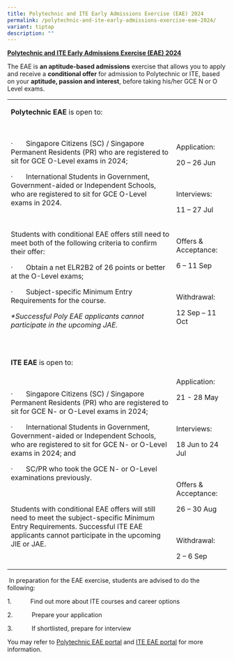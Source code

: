 ```yaml
---
title: Polytechnic and ITE Early Admissions Exercise (EAE) 2024
permalink: /polytechnic-and-ite-early-admissions-exercise-eae-2024/
variant: tiptap
description: ""
---
```

<p><strong><u>Polytechnic and ITE Early Admissions Exercise (EAE) 2024</u></strong>
</p>
<p>The EAE is <strong>an aptitude-based admissions</strong> exercise that allows
you to apply and receive a <strong>conditional offer</strong> for admission
to Polytechnic or ITE, based on your <strong>aptitude, passion and interest</strong>,
before taking his/her GCE N or O Level exams.</p>
<p></p>
<table style="minWidth: 50px">
<colgroup>
<col>
<col>
</colgroup>
<tbody>
<tr>
<td rowspan="1" colspan="1">
<p><strong>Polytechnic EAE</strong> is open to:</p>
<p>&nbsp;</p>
<p>·&nbsp;&nbsp;&nbsp;&nbsp;&nbsp;&nbsp; Singapore Citizens (SC) / Singapore
Permanent Residents (PR) who are registered to sit for GCE O-Level exams
in 2024;</p>
<p>·&nbsp;&nbsp;&nbsp;&nbsp;&nbsp;&nbsp; International Students in Government,
Government-aided or Independent Schools, who are registered to sit for
GCE O-Level exams in 2024.</p>
<p>&nbsp;</p>
<p>Students with conditional EAE offers still need to meet both of the following
criteria to confirm their offer:</p>
<p>·&nbsp;&nbsp;&nbsp;&nbsp;&nbsp;&nbsp; Obtain a net ELR2B2 of 26 points
or better at the O-Level exams;</p>
<p>·&nbsp;&nbsp;&nbsp;&nbsp;&nbsp;&nbsp; Subject-specific Minimum Entry Requirements
for the course.</p>
<p><em>*Successful Poly EAE applicants cannot participate in the upcoming JAE.</em>
</p>
</td>
<td rowspan="1" colspan="1">
<p>&nbsp;</p>
<p>&nbsp;</p>
<p>Application:</p>
<p>20 – 26 Jun</p>
<p>&nbsp;</p>
<p>Interviews:</p>
<p>11 – 27 Jul</p>
<p>&nbsp;</p>
<p>Offers &amp; Acceptance:</p>
<p>6 – 11 Sep</p>
<p>&nbsp;</p>
<p>Withdrawal:</p>
<p>12 Sep – 11 Oct</p>
</td>
</tr>
<tr>
<td rowspan="1" colspan="1">
<p><strong>ITE EAE</strong> is open to:</p>
<p>&nbsp;</p>
<p>·&nbsp;&nbsp;&nbsp;&nbsp;&nbsp;&nbsp; Singapore Citizens (SC) / Singapore
Permanent Residents (PR) who are registered to sit for GCE N- or O-Level
exams in 2024;</p>
<p>·&nbsp;&nbsp;&nbsp;&nbsp;&nbsp;&nbsp; International Students in Government,
Government-aided or Independent Schools, who are registered to sit for
GCE N- or O-Level exams in 2024; and</p>
<p>·&nbsp;&nbsp;&nbsp;&nbsp;&nbsp;&nbsp; SC/PR who took the GCE N- or O-Level
examinations previously.</p>
<p>&nbsp;</p>
<p>Students with conditional EAE offers will still need to meet the subject-specific
Minimum Entry Requirements. Successful ITE EAE applicants cannot participate
in the upcoming JIE or JAE.</p>
</td>
<td rowspan="1" colspan="1">
<p>&nbsp;</p>
<p>&nbsp;</p>
<p>Application:</p>
<p>21 - 28 May</p>
<p>&nbsp;</p>
<p>Interviews:</p>
<p>18 Jun to 24 Jul</p>
<p>&nbsp;</p>
<p>Offers &amp; Acceptance:</p>
<p>26 – 30 Aug</p>
<p>&nbsp;</p>
<p>Withdrawal:</p>
<p>2 – 6 Sep</p>
</td>
</tr>
</tbody>
</table>
<p>&nbsp;In preparation for the EAE exercise, students are advised to do
the following:</p>
<p>1.&nbsp;&nbsp;&nbsp;&nbsp;&nbsp;&nbsp;&nbsp;&nbsp;&nbsp;&nbsp; Find out
more about ITE courses and career options</p>
<p>2.&nbsp;&nbsp;&nbsp;&nbsp;&nbsp;&nbsp;&nbsp;&nbsp;&nbsp;&nbsp; Prepare
your application</p>
<p>3.&nbsp;&nbsp;&nbsp;&nbsp;&nbsp;&nbsp;&nbsp;&nbsp;&nbsp;&nbsp; If shortlisted,
prepare for interview</p>
<p>You may refer to <a href="https://eae.polytechnic.edu.sg" rel="noopener noreferrer nofollow" target="_blank">Polytechnic EAE portal</a> and <a href="https://www.ite.edu.sg/admissions/full-time-courses/early-admissions-exercise" rel="noopener noreferrer nofollow" target="_blank">ITE EAE portal</a> for
more information.</p>
<p>&nbsp;</p>